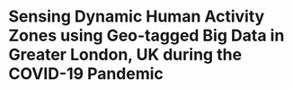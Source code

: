 # Sensing Dynamic Human Activity Zones using Geo-tagged Big Data in Greater London, UK during the COVID-19 Pandemic

